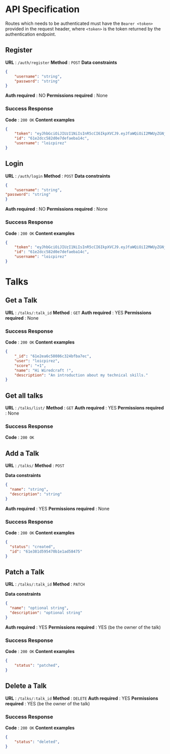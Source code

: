 # API Specification

Routes which needs to be authenticated must have the `Bearer <token>` provided in the request header, where `<token>` is the token returned by the authentication endpoint.

## Register
**URL** : `/auth/register`
**Method** : `POST`
**Data constraints**
```json
{
    "username": "string",
    "password": "string"
}
```
**Auth required** : NO
**Permissions required** : None
### Success Response
**Code** : `200 OK`
**Content examples**
```json
{
    "token": "eyJhbGciOiJIUzI1NiIsInR5cCI6IkpXVCJ9.eyJfaWQiOiI2MWUyZGNjNTgyZDBlN2RlZmFlYmExNGMiLCJyb2xlIjoidXNlciIsInVzZXJuYW1lIjoibG9pY3BpcmV6IiwiZXhwIjoxNjQ3NzQ4MzU4LjE2MSwiaWF0IjoxNjQyNTY0MzU4fQ.JpmvSS65Dbrd3S5w2EM5iAUPybkqygwuWZuIs0lIgpM",
    "id": "61e2dcc582d0e7defaeba14c",
    "username": "loicpirez"
}
```

## Login
**URL** : `/auth/login`
**Method** : `POST`
**Data constraints**
```json
{
    "username": "string",
"password": "string"
}
```
**Auth required** : NO
**Permissions required** : None
### Success Response
**Code** : `200 OK`
**Content examples**
```json
{
    "token": "eyJhbGciOiJIUzI1NiIsInR5cCI6IkpXVCJ9.eyJfaWQiOiI2MWUyZGNjNTgyZDBlN2RlZmFlYmExNGMiLCJyb2xlIjoidXNlciIsInVzZXJuYW1lIjoibG9pY3BpcmV6IiwiZXhwIjoxNjQ3NzQ4MzU4LjE2MSwiaWF0IjoxNjQyNTY0MzU4fQ.JpmvSS65Dbrd3S5w2EM5iAUPybkqygwuWZuIs0lIgpM",
    "id": "61e2dcc582d0e7defaeba14c",
    "username": "loicpirez"
}
```

# Talks
## Get a Talk
**URL** : `/talks/:talk_id`
**Method** : `GET`
**Auth required** : YES
**Permissions required** : None
### Success Response
**Code** : `200 OK`
**Content examples**
```json
{
    "_id": "61e2ea6c58086c324bfba7ec",
    "user": "loicpirez",
    "score": "+1",
    "name": "Hi Wiredcraft !",
    "description": "An introduction about my technical skills."
}
```

## Get all talks
**URL** : `/talks/list/`
**Method** : `GET`
**Auth required** : YES
**Permissions required** : None
### Success Response
**Code** : `200 OK`
  
## Add a Talk
  **URL** : `/talks/`
  **Method** : `POST`
  
  **Data constraints**
  ```json
{
    "name": "string",
    "description": "string"
}
```
  
  **Auth required** : YES
  **Permissions required** : None
  ### Success Response
  **Code** : `200 OK`
  **Content examples**
  ```json
{
    "status": "created",
    "id": "61e381d595470b1e1ad58475"
}
```

## Patch a Talk
**URL** : `/talks/:talk_id`
**Method** : `PATCH`
  
  **Data constraints**
  ```json
{
    "name": "optional string",
    "description": "optional string"
}
```
**Auth required** : YES
**Permissions required** : YES (be the owner of the talk)
### Success Response
**Code** : `200 OK`
**Content examples**
```json
{
    "status": "patched",
}
```

## Delete a Talk
**URL** : `/talks/:talk_id`
**Method** : `DELETE`
**Auth required** : YES
**Permissions required** : YES (be the owner of the talk)
### Success Response
**Code** : `200 OK`
**Content examples**
```json
{
    "status": "deleted",
}
```